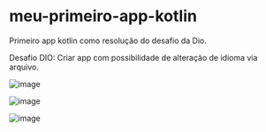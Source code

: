# meu-primeiro-app-kotlin
Primeiro app kotlin como resolução do desafio da Dio.

Desafio DIO:
 Criar app com possibilidade de alteração de idioma via arquivo.


 
![image](https://github.com/juliancampos/meu-primeiro-app-kotlin/assets/4560721/53be79c9-e0a7-4e26-93f8-806ed709941e)

![image](https://github.com/juliancampos/meu-primeiro-app-kotlin/assets/4560721/e353b4f4-dfa2-43b6-b2b6-55df9db8241e)

![image](https://github.com/juliancampos/meu-primeiro-app-kotlin/assets/4560721/366d9c64-e31b-4250-92ee-742d1347253a)
